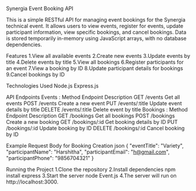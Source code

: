 Synergia Event Booking API

This is a simple RESTful API for managing event bookings for the Synergia technical event. It allows users to view events, register for events, update participant information, view specific bookings, and cancel bookings. Data is stored temporarily in-memory using JavaScript arrays, with no database dependencies.

Features
1.View all available events
2.Create new events
3.Update events by title
4.Delete events by title
5.View all bookings
6.Register participants for an event
7.View a booking by ID
8.Update participant details for bookings
9.Cancel bookings by ID

Technologies Used
Node.js
Express.js

API Endpoints
Events :
Method	Endpoint	       Description
GET	    /events	         Get all events
POST	  /events	         Create a new event
PUT	    /events/:title	 Update event details by title
DELETE	/events/:title	 Delete event by title
Bookings :
Method	Endpoint	          Description
GET	    /bookings	          Get all bookings
POST	  /bookings	          Create a new booking
GET	    /bookings/:id	      Get booking details by ID
PUT	    /bookings/:id	      Update booking by ID
DELETE	/bookings/:id	      Cancel booking by ID

Example Request Body for Booking Creation
json
{
  "eventTitle": "Variety",
  "participantName": "Harshitha",
  "participantEmail": "h@gmail.com",
  "participantPhone": "9856704321"
}

Running the Project
1.Clone the repository
2.Install dependencies
  npm install express
3.Start the server
  node Event.js
4.The server will run on http://localhost:3000.
